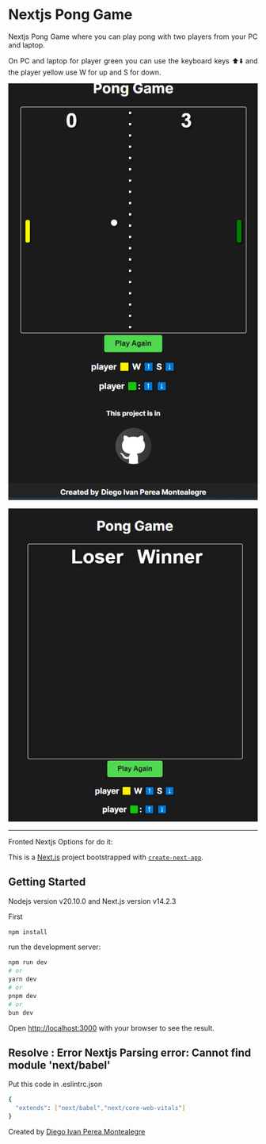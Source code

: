 # Nextjs Pong Game

<p align="justify">
Nextjs Pong Game where you can play pong with two players from your PC and laptop.
</p>

<p align="justify">
On PC and laptop for player green you can use the keyboard keys ⬆️⬇️  and the player yellow use W for up and S for down.
</p>

<p align="center">
  <img src="README-images/ponggame.PNG" alt="Step1">
</p>

<p align="center">
  <img src="README-images/finish.PNG" alt="Step2">
</p>


-----

Fronted Nextjs Options for do it:

This is a [Next.js](https://nextjs.org/) project bootstrapped with [`create-next-app`](https://github.com/vercel/next.js/tree/canary/packages/create-next-app).

## Getting Started
Nodejs version v20.10.0 and Next.js version v14.2.3 

First
```bash
npm install
```
run the development server:

```bash
npm run dev
# or
yarn dev
# or
pnpm dev
# or
bun dev
```

Open [http://localhost:3000](http://localhost:3000) with your browser to see the result.

## Resolve : Error Nextjs Parsing error: Cannot find module 'next/babel'

Put this code in .eslintrc.json 
```bash
{
  "extends": ["next/babel","next/core-web-vitals"]
}
```


Created by [Diego Ivan Perea Montealegre](https://github.com/diegoperea20)